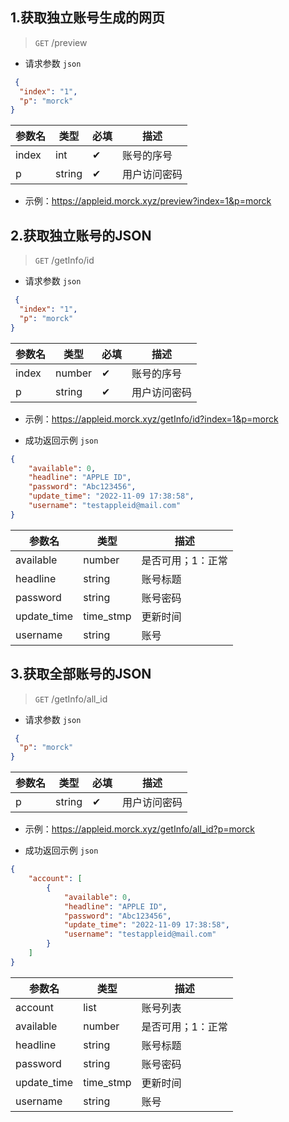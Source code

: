## 1.获取独立账号生成的网页

> `GET` /preview 

- 请求参数
  `json`

```json
 {
  "index": "1",
  "p": "morck"
}
```

| 参数名      | 类型     | 必填  | 描述   |
|----------|--------|-----|------|
| index    | int    | ✔︎  | 账号的序号   |
| p        | string | ✔︎  | 用户访问密码 |

- 示例：https://appleid.morck.xyz/preview?index=1&p=morck

## 2.获取独立账号的JSON

> `GET` /getInfo/id

- 请求参数
  `json`

```json
 {
  "index": "1",
  "p": "morck"
}
```

| 参数名      | 类型     | 必填  | 描述   |
|----------|--------|-----|------|
| index    | number | ✔︎  | 账号的序号   |
| p        | string | ✔︎  | 用户访问密码 |

- 示例：https://appleid.morck.xyz/getInfo/id?index=1&p=morck

- 成功返回示例 `json`

```json
{
    "available": 0, 
    "headline": "APPLE ID", 
    "password": "Abc123456", 
    "update_time": "2022-11-09 17:38:58", 
    "username": "testappleid@mail.com"
}
```

| 参数名                    | 类型                 | 描述      |
|------------------------|--------------------|---------|
| available              | number             | 是否可用；1：正常    |
| headline               | string             | 账号标题    |
| password               | string             | 账号密码  |
| update_time            | time_stmp          | 更新时间 |
| username               | string             | 账号    |


## 3.获取全部账号的JSON

> `GET` /getInfo/all_id

- 请求参数
  `json`

```json
 {
  "p": "morck"
}
```

| 参数名      | 类型     | 必填  | 描述   |
|----------|--------|-----|------|
| p        | string | ✔︎  | 用户访问密码 |

- 示例：https://appleid.morck.xyz/getInfo/all_id?p=morck

- 成功返回示例 `json`

```json
{
    "account": [
        {
            "available": 0, 
            "headline": "APPLE ID", 
            "password": "Abc123456", 
            "update_time": "2022-11-09 17:38:58", 
            "username": "testappleid@mail.com"
        }
    ]
}
```

| 参数名                    | 类型                 | 描述      |
|------------------------|--------------------|---------|
| account                | list               | 账号列表    |
| available              | number             | 是否可用；1：正常    |
| headline               | string             | 账号标题    |
| password               | string             | 账号密码  |
| update_time            | time_stmp          | 更新时间 |
| username               | string             | 账号    |
